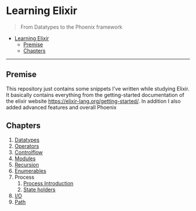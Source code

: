 # Learning Elixir

> From Datatypes to the Phoenix framework

- [Learning Elixir](#learning-elixir)
  - [Premise](#premise)
  - [Chapters](#chapters)

---

## Premise

This repository just contains some snippets I've written while studying Elixir. It basically contains everything from the getting-started documentation of the elixir website <https://elixir-lang.org/getting-started/>. In addition I also added advanced features and overall Phoenix

## Chapters

1. [Datatypes](datatypes/types.exs)
2. [Operators](operators/operators.exs)
3. [Controlflow](controlflow/control_flow.exs)
4. [Modules](modules/math.ex)
5. [Recursion](recursion/recursion.exs)
6. [Enumerables](enumerables/enumerables.exs)
7. Process
   1. [Process Introduction](process/process.exs)
   2. [State holders](process/stateholder.exs)
8. [I/O](io/io.exs)
9. [Path](path/path.exs)
